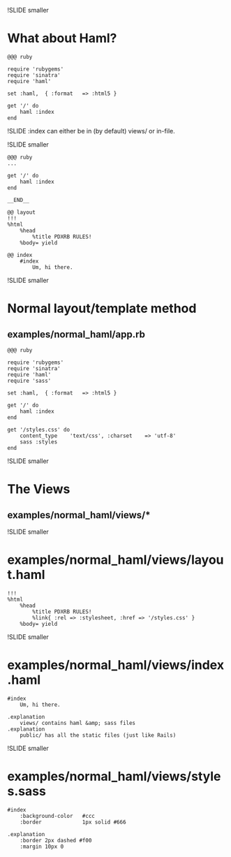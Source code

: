 !SLIDE smaller
# What about Haml? #

    @@@ ruby

    require 'rubygems'
    require 'sinatra'
    require 'haml'

    set :haml,  { :format   => :html5 }

    get '/' do
        haml :index
    end

!SLIDE
:index can either be in (by default) views/ or in-file.

!SLIDE smaller

    @@@ ruby
    ...

    get '/' do
        haml :index
    end

    __END__

    @@ layout
    !!!
    %html
        %head
            %title PDXRB RULES!
        %body= yield

    @@ index
        #index
            Um, hi there.

!SLIDE smaller
# Normal layout/template method #
## examples/normal_haml/app.rb ##
    @@@ ruby

    require 'rubygems'
    require 'sinatra'
    require 'haml'
    require 'sass'

    set :haml,  { :format   => :html5 }

    get '/' do
        haml :index
    end

    get '/styles.css' do
        content_type    'text/css', :charset    => 'utf-8'
        sass :styles
    end

!SLIDE smaller
# The Views #
## examples/normal_haml/views/* ##

!SLIDE smaller
# examples/normal_haml/views/layout.haml #
    !!!
    %html
        %head
            %title PDXRB RULES!
            %link{ :rel => :stylesheet, :href => '/styles.css' }
        %body= yield

!SLIDE smaller
# examples/normal_haml/views/index.haml #

    #index
        Um, hi there.

    .explanation
        views/ contains haml &amp; sass files
    .explanation
        public/ has all the static files (just like Rails)

!SLIDE smaller
# examples/normal_haml/views/styles.sass #

    #index
        :background-color   #ccc
        :border             1px solid #666

    .explanation
        :border 2px dashed #f00
        :margin 10px 0
